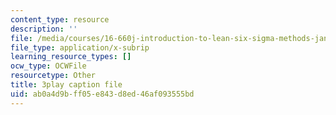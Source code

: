 ```yaml
---
content_type: resource
description: ''
file: /media/courses/16-660j-introduction-to-lean-six-sigma-methods-january-iap-2012/ab0a4d9bff05e843d8ed46af093555bd_F3tPapv5w48.srt
file_type: application/x-subrip
learning_resource_types: []
ocw_type: OCWFile
resourcetype: Other
title: 3play caption file
uid: ab0a4d9b-ff05-e843-d8ed-46af093555bd
---
```


